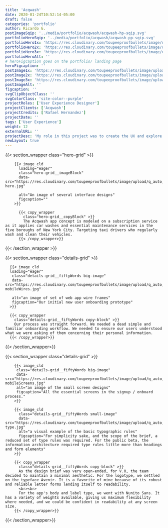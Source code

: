 ```yaml
---
title: 'Acqwash'
date: 2020-01-24T10:52:14-05:00
draft: false
categories: 'portfolio'
author: Ricardo G.
postImageSqip: '../media/portfolio/acqwash/acqwash-hp-sqip.svg'
portfolioHeroSqip: '../media/portfolio/acqwash/acqwash-pp-sqip.svg'
portfolioHero1x: 'https://res.cloudinary.com/toupeeproofbullets/image/upload/c_scale,q_80,w_1280/v1580149839/acqwash/acqwash-hero.jpg'
portfolioHero2x: 'https://res.cloudinary.com/toupeeproofbullets/image/upload/c_scale,dpr_2.0,q_80,w_1280/v1580149839/acqwash/acqwash-hero.jpg'
portfolioHero3x: 'https://res.cloudinary.com/toupeeproofbullets/image/upload/c_scale,dpr_3.0,q_80,w_1280/v1580149839/acqwash/acqwash-hero.jpg'
portfolioHeroAlt: ''
# heroFigcaption goes on the portfolio/ landing page
heroFigcaption: ''
postImage1x: 'https://res.cloudinary.com/toupeeproofbullets/image/upload/t_hp_portfolio/v1581362141/acqwash/tablet.jpg'
postImage2x: 'https://res.cloudinary.com/toupeeproofbullets/image/upload/t_hp_portfolio_2x/v1581362141/acqwash/tablet.jpg'
postImage3x: 'https://res.cloudinary.com/toupeeproofbullets/image/upload/t_hp_portfolio_3x/v1581362141/acqwash/tablet.jpg'
postImageAlt: ''
figcaption: ''
svgClipObjectClass: ''
svgColorClass: 'site-color--purple'
projectRoles: ['User Experience Designer']
projectClients: ['Acqwash']
projectCredits: ['Rafael Hernandez']
projectDate: ''
tags: ['User Experience']
weight: 12
externalURL: ''
projectDesc: 'My role in this project was to create the UX and explore visual designs for this exciting NYC startup.'
newLayout: true
---
```


{{< section_wrapper class="hero-grid" >}}

        {{< image_cld
          loading="eager"
          class="hero-grid__imageBlock"
          data-src="https://res.cloudinary.com/toupeeproofbullets/image/upload/q_auto,w_auto,c_scale,f_auto/v1580149839/acqwash/acqwash-hero.jpg"
          
          alt="An image of several interface designs"
          figcaption=""
        >}}

          {{< copy_wrapper
            class="hero-grid__copyBlock" >}}
            The Acqwash app concept is modeled on a subscription service as it applies car washes and essential maintenance services in the five boroughs of New York City. Targeting taxi drivers who regularly wash and clean their vehicles.
          {{< /copy_wrapper>}}

{{< /section_wrapper >}}

{{< section_wrapper class="details-grid" >}}

      {{< image_cld
      loading="eager"
       class="details-grid__fiftyWords big-image"
       data-src="https://res.cloudinary.com/toupeeproofbullets/image/upload/q_auto,w_auto,c_scale,f_auto/v1580149837/acqwash/acqwash-mobileWires.jpg"
       
       alt="an image of set of web app wire frames"
       figcaption="Our initial new user onboarding prototype"
      >}}

      {{< copy_wrapper
        class="details-grid__fiftyWords copy-block" >}}
        Our process was straight forward. We needed a dead simple and familiar onboarding workflow. We needed to ensure our users understood what we were asking of them concerning their personal information.
      {{< /copy_wrapper>}}

{{< /section_wrapper>}}

{{< section_wrapper class="details-grid" >}}

        {{< image_cld
         class="details-grid__fiftyWords big-image"
         data-src="https://res.cloudinary.com/toupeeproofbullets/image/upload/q_auto,w_auto,c_scale,f_auto/v1580149837/acqwash/acqwash-mobileScreens.jpg"
         alt="an image of the small screen designs"
         figcaption="All the essential screens in the signup / onboard process."
        >}}

        {{< image_cld
          class="details-grid__fiftyWords small-image"
          data-src="https://res.cloudinary.com/toupeeproofbullets/image/upload/q_auto,w_auto,c_scale,f_auto/v1581366095/acqwash/acqwash-type.jpg"
          alt="a visual example of the basic typographic rules"
          figcaption="For simplicity sake, and the scope of the brief, a reduced set of type rules was required. For the public beta, the information architecture required type rules little more than headings and form elements"
        >}}

        {{< copy_wrapper
          class="details-grid__fiftyWords copy-block" >}}
          As the design brief was very open-ended, for V.0, the team decided to maintain a minimal aesthetic. For the logotype, we settled on the typeface Avenir. It is a favorite of mine because of its robust and reliable letter forms lending itself to readability.
          <br><br>
          For the app's body and label type, we went with Nunito Sans. It has a variety of weights available, giving us maximum flexibility where needed, and we could be confident in readability at any screen size.
        {{< /copy_wrapper>}}

{{< /section_wrapper>}}
